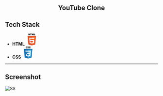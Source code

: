 <h2 align="center">YouTube Clone</h2>

## Tech Stack

- **HTML <img src="https://raw.githubusercontent.com/devicons/devicon/master/icons/html5/html5-original-wordmark.svg" alt="html5" width="40" height="40"/>**
- **CSS <img src="https://raw.githubusercontent.com/devicons/devicon/master/icons/css3/css3-original-wordmark.svg" alt="css3" width="40" height="40"/>**

<hr>

## Screenshot

![SS](https://user-images.githubusercontent.com/90305324/210138966-f40ee36e-883d-4e06-b473-9bd037ec06fc.png)
